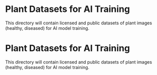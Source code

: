 # Plant Datasets for AI Training
This directory will contain licensed and public datasets of plant images (healthy, diseased) for AI model training.
# Plant Datasets for AI Training
This directory will contain licensed and public datasets of plant images (healthy, diseased) for AI model training.
